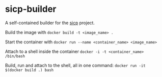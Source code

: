 # sicp-builder
A self-contained builder for the [sicp](https://github.com/sarabander/sicp) project.


Build the image with `docker build -t <image_name> .`

Start the container with `docker run --name <container_name> <image_name>`

Attach to a shell inside the container `docker -i -t <container_name> /bin/bash`

Build, run and attach to the shell, all in one command: `docker run -it $(docker build .) bash`